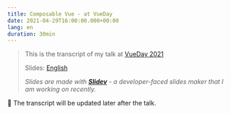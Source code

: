 ```yaml
---
title: Composable Vue - at VueDay
date: 2021-04-29T16:00:00.000+00:00
lang: en
duration: 30min
---
```


> This is the transcript of my talk at [VueDay 2021](https://2021.vueday.it/)
>
> Slides: [English](https://antfu.me/talks/2021-04-29)
>
> *Slides are made with [**Slidev**](https://github.com/slidevjs/slidev) - a developer-faced slides maker that I am working on recently.*


🦥 The transcript will be updated later after the talk.
